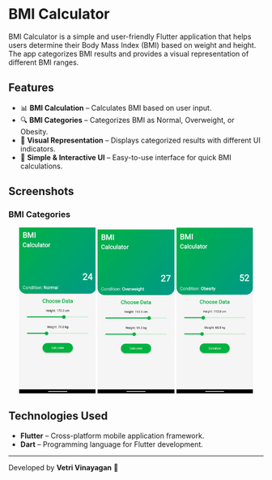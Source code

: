 # BMI Calculator

BMI Calculator is a simple and user-friendly Flutter application that helps users determine their Body Mass Index (BMI) based on weight and height. The app categorizes BMI results and provides a visual representation of different BMI ranges.

## Features

- 📊 **BMI Calculation** – Calculates BMI based on user input.
- 🔍 **BMI Categories** – Categorizes BMI as Normal, Overweight, or Obesity.
- 🎨 **Visual Representation** – Displays categorized results with different UI indicators.
- 📱 **Simple & Interactive UI** – Easy-to-use interface for quick BMI calculations.

## Screenshots

### BMI Categories
<p align="center">
  <img src="https://github.com/Vetrivinayagan-mect/BMI_Calculator/blob/master/BMI_Normal.jpg" width="30%" />
  <img src="https://github.com/Vetrivinayagan-mect/BMI_Calculator/blob/master/BMI_OverWeight.jpg" width="30%" />
  <img src="https://github.com/Vetrivinayagan-mect/BMI_Calculator/blob/master/BMI_Obesity.jpg" width="30%" />
</p>

## Technologies Used

- **Flutter** – Cross-platform mobile application framework.
- **Dart** – Programming language for Flutter development.


---
Developed by **Vetri Vinayagan** 🚀

